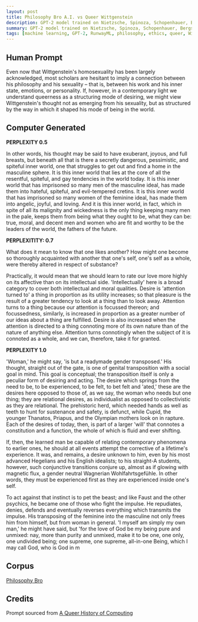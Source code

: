 ```yaml
---
layout: post
title: Philosophy Bro A.I. vs Queer Wittgenstein
description: GPT-2 model trained on Nietzsche, Spinoza, Schopenhauer, Bergson, William James on Wittgenstein's Homosexuality
summary: GPT-2 model trained on Nietzsche, Spinoza, Schopenhauer, Bergson, William James on Wittgenstein's Homosexuality
tags: [machine learning, GPT-2, RunwayML, philosophy, ethics, queer, Wittgenstein]
---
```


## Human Prompt

Even now that Wittgenstein's homosexuality has been largely acknowledged, most scholars are hesitant to imply a connection between his philosophy and his sexuality – that is, between his work and his inner state, emotions, or personality. If, however, in a contemporary light we understand queerness as a structuring mode of desiring, we might view Wittgenstein's thought not as emerging from his sexuality, but as structured by the way in which it shaped his mode of being in the world.

## Computer Generated

**PERPLEXITY 0.5**

In other words, his thought may be said to have exuberant, joyous, and full breasts, but beneath all that is there a secretly dangerous, pessimistic, and spiteful inner world, one that struggles to get out and find a home in the masculine sphere. It is this inner world that lies at the core of all the resentful, spiteful, and gay tendencies in the world today. It is this inner world that has imprisoned so many men of the masculine ideal, has made them into hateful, spiteful, and evil-tempered cretins. It is this inner world that has imprisoned so many women of the feminine ideal, has made them into angelic, joyful, and loving. And it is this inner world, in fact, which in spite of all its malignity and wickedness is the only thing keeping many men in the pale, keeps them from being what they ought to be, what they can be: true, moral, and decent men and women who are fit and worthy to be the leaders of the world, the fathers of the future.

**PERPLEXITITY: 0.7**

What does it mean to know that one likes another? How might one become so thoroughly acquainted with another that one's self, one's self as a whole, were thereby altered in respect of substance?

Practically, it would mean that we should learn to rate our love more highly on its affective than on its intellectual side. 'Intellectually' here is a broad category to cover both intellectual and moral qualities. Desire is 'attention turned to' a thing in proportion as its utility increases; so that pleasure is the result of a greater tendency to look at a thing than to look away. Attention turns to a thing because our attention is focussed thereon; and focussedness, similarly, is increased in proportion as a greater number of our ideas about a thing are fulfilled. Desire is also increased when the attention is directed to a thing connoting more of its own nature than of the nature of anything else. Attention turns connotingly when the subject of it is connoted as a whole, and we can, therefore, take it for granted.

**PERPLEXITY 1.0**

'Woman,' he might say, 'is but a readymade gender transposed.' His thought, straight out of the gate, is one of genital transposition with a social goal in mind. This goal is conceptual; the transposition itself is only a peculiar form of desiring and acting. The desire which springs from the need to be, to be experienced, to be felt, to bet felt and 'ated,' these are the desires here opposed to those of, as we say, the woman who needs but one thing; they are relational desires, as individualist as opposed to collectivistic as they are relational. The prehistoric herd, which needed hands as well as teeth to hunt for sustenance and safety, is defunct, while Cupid, the younger Thanatos, Priapus, and the Olympian mothers look on in rapture. Each of the desires of today, then, is part of a larger 'will' that connotes a constitution and a function, the whole of which is fluid and ever shifting.

If, then, the learned man be capable of relating contemporary phenomena to earlier ones, he should at all events attempt the corrective of a lifetime's experience. It was, and remains, a desire unknown to him, even by his most advanced Hegelians and his English idealists; to his straight-A students, however, such conjunctive transitions conjure up, almost as if glowing with magnetic flux, a gender neutral Wagnerian Wohlfahrtsgefühle. In other words, they must be experienced first as they are experienced inside one's self.

To act against that instinct is to pet the beast; and like Faust and the other psychics, he became one of those who fight the impulse. He repudiates, denies, defends and eventually reverses everything which transmits the impulse. His transposing of the feminine into the masculine not only frees him from himself, but from woman in general. 'I myself am simply my own man,' he might have said, but 'for the love of God be my being pure and unmixed: nay, more than purity and unmixed, make it to be one, one only, one undivided being; one supreme, one supreme, all-in-one Being, which I may call God, who is God in m


## Corpus

[Philosophy Bro](/corpora)

## Credits

Prompt sourced from [A Queer History of Computing](https://rhizome.org/editorial/2013/feb/19/queer-computing-1/)
